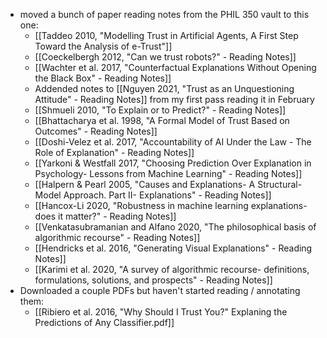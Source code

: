 - moved a bunch of paper reading notes from the PHIL 350 vault to this one:
	- [[Taddeo 2010, "Modelling Trust in Artificial Agents, A First Step Toward the Analysis of e-Trust"]]
	- [[Coeckelbergh 2012, "Can we trust robots?" - Reading Notes]]
	- [[Wachter et al. 2017, "Counterfactual Explanations Without Opening the Black Box" - Reading Notes]]
	- Addended notes to [[Nguyen 2021, "Trust as an Unquestioning Attitude" - Reading Notes]] from my first pass reading it in February
	- [[Shmueli 2010, "To Explain or to Predict?" - Reading Notes]]
	- [[Bhattacharya et al. 1998, "A Formal Model of Trust Based on Outcomes" - Reading Notes]]
	- [[Doshi-Velez et al. 2017, "Accountability of AI Under the Law - The Role of Explanation" - Reading Notes]]
	- [[Yarkoni & Westfall 2017, "Choosing Prediction Over Explanation in Psychology- Lessons from Machine Learning" - Reading Notes]]
	- [[Halpern & Pearl 2005, "Causes and Explanations- A Structural-Model Approach. Part II- Explanations" - Reading Notes]]
	- [[Hancox-Li 2020, "Robustness in machine learning explanations- does it matter?" - Reading Notes]]
	- [[Venkatasubramanian and Alfano 2020, "The philosophical basis of algorithmic recourse" - Reading Notes]]
	- [[Hendricks et al. 2016, "Generating Visual Explanations" - Reading Notes]]
	- [[Karimi et al. 2020, "A survey of algorithmic recourse- definitions, formulations, solutions, and prospects" - Reading Notes]]
- Downloaded a couple PDFs but haven't started reading / annotating them:
	- [[Ribiero et al. 2016, "Why Should I Trust You?" Explaning the Predictions of Any Classifier.pdf]]